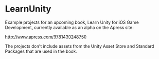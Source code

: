 LearnUnity
==========

Example projects for an upcoming book, Learn Unity for iOS Game Development, currently available as an alpha on the Apress site:

http://www.apress.com/9781430248750

The projects don't include assets from the Unity Asset Store and Standard Packages that are used in the book.
